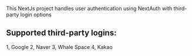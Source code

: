 This NextJs project handles user authentication using NextAuth with third-party login options

## Supported third-party logins:

1, Google
2, Naver
3, Whale Space
4, Kakao
